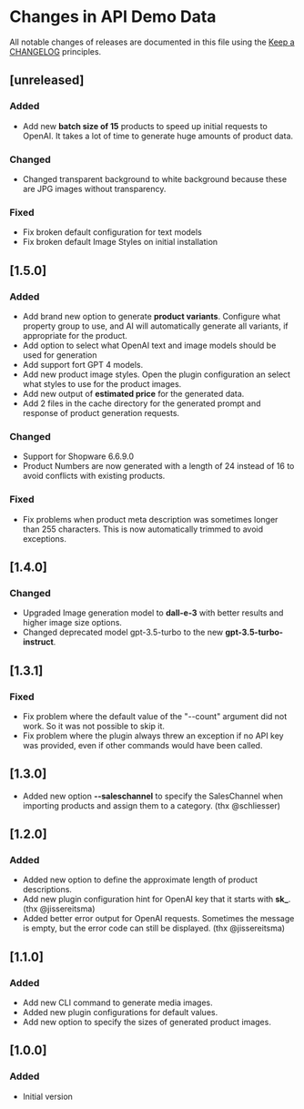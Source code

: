 # Changes in API Demo Data

All notable changes of releases are documented in this file
using the [Keep a CHANGELOG](https://keepachangelog.com/) principles.

## [unreleased]

### Added

- Add new **batch size of 15** products to speed up initial requests to OpenAI. It takes a lot of time to generate huge amounts of product data.

### Changed

- Changed transparent background to white background because these are JPG images without transparency.

### Fixed

- Fix broken default configuration for text models
- Fix broken default Image Styles on initial installation

## [1.5.0]

### Added

- Add brand new option to generate **product variants**. Configure what property group to use, and AI will automatically generate all variants, if appropriate for the product.
- Add option to select what OpenAI text and image models should be used for generation
- Add support fort GPT 4 models.
- Add new product image styles. Open the plugin configuration an select what styles to use for the product images.
- Add new output of **estimated price** for the generated data.
- Add 2 files in the cache directory for the generated prompt and response of product generation requests.

### Changed

- Support for Shopware 6.6.9.0
- Product Numbers are now generated with a length of 24 instead of 16 to avoid conflicts with existing products.

### Fixed

- Fix problems when product meta description was sometimes longer than 255 characters. This is now automatically trimmed to avoid exceptions.

## [1.4.0]

### Changed

- Upgraded Image generation model to **dall-e-3** with better results and higher image size options.
- Changed deprecated model gpt-3.5-turbo to the new **gpt-3.5-turbo-instruct**.

## [1.3.1]

### Fixed

- Fix problem where the default value of the "--count" argument did not work. So it was not possible to skip it.
- Fix problem where the plugin always threw an exception if no API key was provided, even if other commands would have been called.

## [1.3.0]

- Added new option **--saleschannel** to specify the SalesChannel when importing products and assign them to a category. (thx @schliesser)

## [1.2.0]

### Added

- Added new option to define the approximate length of product descriptions.
- Add new plugin configuration hint for OpenAI key that it starts with **sk_**. (thx @jissereitsma)
- Added better error output for OpenAI requests. Sometimes the message is empty, but the error code can still be displayed. (thx @jissereitsma)

## [1.1.0]

### Added

- Add new CLI command to generate media images.
- Added new plugin configurations for default values.
- Add new option to specify the sizes of generated product images.

## [1.0.0]

### Added

- Initial version